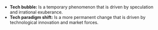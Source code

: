 - **Tech bubble:** Is a temporary phenomenon that is driven by speculation and irrational exuberance.
- **Tech paradigm shift:** Is a more permanent change that is driven by technological innovation and market forces.